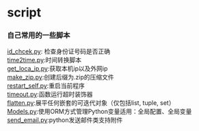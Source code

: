 # script
### 自己常用的一些脚本
<a href="id_chcek.py">id_chcek.py</a>: 检查身份证号码是否正确<br>
<a href="time2time.py">time2time.py</a>:时间转换脚本<br>
<a href="get_loca_ip.py">get_loca_ip.py</a>:获取本机ip以及外网ip<br>
<a href="make_zip.py">make_zip.py</a>:创建后缀为.zip的压缩文件<br>
<a href="restart_self.py">restart_self.py</a>:重启当前程序<br>
<a href="timeout.py">timeout.py</a>:函数运行超时装饰器<br>
<a href="flatten.py">flatten.py</a>:展平任何嵌套的可迭代对象（仅包括list, tuple, set）<br>
<a href="Models.py">Models.py</a>:使用ORM方式管理Python变量适用：全局配置、全局变量<br>
<a href="send_email.py">send_email.py</a>:python发送邮件类支持附件<br>

